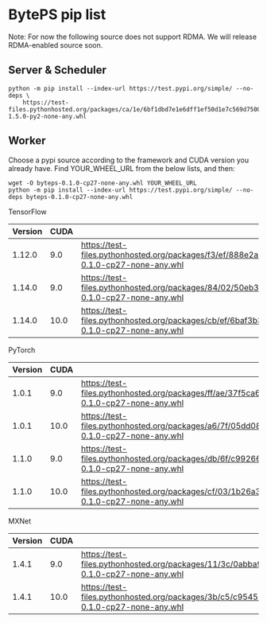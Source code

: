# BytePS pip list

Note: For now the following source does not support RDMA. We will release RDMA-enabled source soon. 

## Server & Scheduler

```
python -m pip install --index-url https://test.pypi.org/simple/ --no-deps \
    https://test-files.pythonhosted.org/packages/ca/1e/6bf1dbd7e1e6dff1ef50d1e7c569d7500ec23b389b6d18a4c516b8ea39bd/byteps_server-1.5.0-py2-none-any.whl 
```

## Worker

Choose a pypi source according to the framework and CUDA version you already have. Find YOUR_WHEEL_URL from the below lists, and then: 

```
wget -O byteps-0.1.0-cp27-none-any.whl YOUR_WHEEL_URL
python -m pip install --index-url https://test.pypi.org/simple/ --no-deps byteps-0.1.0-cp27-none-any.whl
```



TensorFlow

| Version | CUDA | URL |
| --- | --- | --- |
| 1.12.0 | 9.0 | https://test-files.pythonhosted.org/packages/f3/ef/888e2a92eeb1c96081442c9f39614956d9f016dc05c0d5d0020b5e1a37f0/byteps_tensorflow1.12.0_cu90-0.1.0-cp27-none-any.whl |
| 1.14.0 | 9.0 | https://test-files.pythonhosted.org/packages/84/02/50eb38bae4097aa43253c1ef644a86425529546422272167a7f506cf1354/byteps_tensorflow1.14.0_cu90_v1-0.1.0-cp27-none-any.whl |
| 1.14.0 | 10.0 | https://test-files.pythonhosted.org/packages/cb/ef/6baf3b3d4c69f8a31a2cd50437fb7b81acd14da8fd31644bc8d21c4c850e/byteps_tensorflow1.14.0_cu100-0.1.0-cp27-none-any.whl |



PyTorch

| Version | CUDA | URL |
| --- | --- | --- |
| 1.0.1 | 9.0 | https://test-files.pythonhosted.org/packages/ff/ae/37f5ca6597081127da9f52e486d66f33806dfe61da0bbc5e04d97f818c39/byteps_pytorch1.0.1_cu90-0.1.0-cp27-none-any.whl |
| 1.0.1 | 10.0 | https://test-files.pythonhosted.org/packages/a6/7f/05dd08c83df6fb9143c29183b60c01dea16c1d81f45b70f745646c167537/byteps_pytorch1.0.1_cu100-0.1.0-cp27-none-any.whl |
| 1.1.0 | 9.0 | https://test-files.pythonhosted.org/packages/db/6f/c99266a52e71d4df875fdf3ff3fa073b98424ea0a7182a0237b1930d34be/byteps_pytorch1.1.0_cu90-0.1.0-cp27-none-any.whl |
| 1.1.0 | 10.0 | https://test-files.pythonhosted.org/packages/cf/03/1b26a3bb259d7cf1f7d4d0ad731c6a3eeae2e4f4b1273d7a344dc90b300a/byteps_pytorch1.1.0_cu100-0.1.0-cp27-none-any.whl |


MXNet

| Version | CUDA | URL |
| --- | --- | --- |
| 1.4.1 | 9.0 | https://test-files.pythonhosted.org/packages/11/3c/0abba947c2d212ea205801108e81d8445d08686bbf91a72d3dc8249dd266/byteps_mxnet1.4.1_cu90-0.1.0-cp27-none-any.whl |
| 1.4.1 | 10.0 | https://test-files.pythonhosted.org/packages/3b/c5/c9545305cac2669f90819e33c748c169a7ae6daf454326a21879b3376fff/byteps_mxnet1.4.1_cu100-0.1.0-cp27-none-any.whl |

